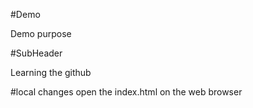 #Demo

Demo purpose

#SubHeader

Learning the github

#local changes
open the index.html on the web browser